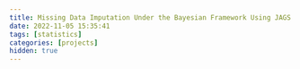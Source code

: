 ```yaml
---
title: Missing Data Imputation Under the Bayesian Framework Using JAGS
date: 2022-11-05 15:35:41
tags: [statistics]
categories: [projects]
hidden: true
---
```

